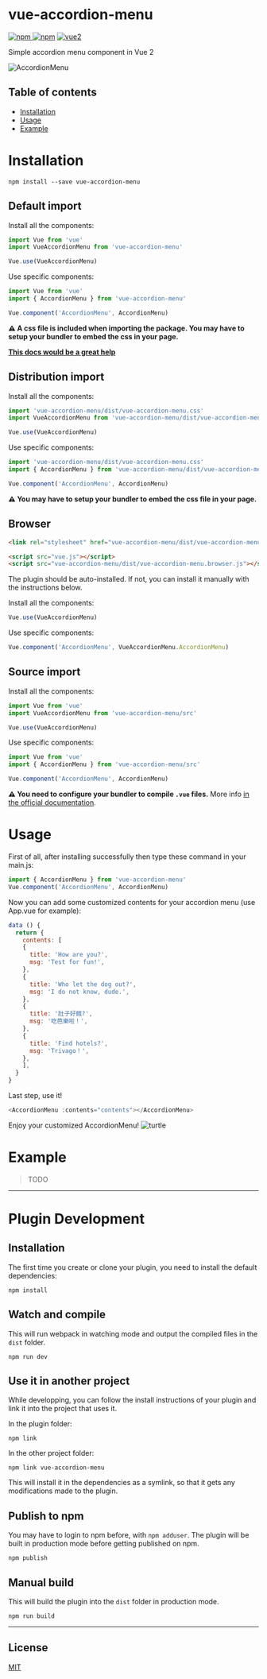 # vue-accordion-menu

[![npm](https://img.shields.io/npm/v/vue-accordion-menu.svg) ![npm](https://img.shields.io/npm/dm/vue-accordion-menu.svg)](https://www.npmjs.com/package/vue-accordion-menu)
[![vue2](https://img.shields.io/badge/vue-2.x-brightgreen.svg)](https://vuejs.org/)

Simple accordion menu component in Vue 2

![AccordionMenu](https://i.imgur.com/Cefw7Nd.gif)

## Table of contents

- [Installation](#installation)
- [Usage](#usage)
- [Example](#example)

# Installation

```
npm install --save vue-accordion-menu
```

## Default import

Install all the components:

```javascript
import Vue from 'vue'
import VueAccordionMenu from 'vue-accordion-menu'

Vue.use(VueAccordionMenu)
```

Use specific components:

```javascript
import Vue from 'vue'
import { AccordionMenu } from 'vue-accordion-menu'

Vue.component('AccordionMenu', AccordionMenu)
```

**⚠️ A css file is included when importing the package. You may have to setup your bundler to embed the css in your page.**

**[This docs would be a great help](https://webpack.github.io/docs/stylesheets.html)**

## Distribution import

Install all the components:

```javascript
import 'vue-accordion-menu/dist/vue-accordion-menu.css'
import VueAccordionMenu from 'vue-accordion-menu/dist/vue-accordion-menu.common'

Vue.use(VueAccordionMenu)
```

Use specific components:

```javascript
import 'vue-accordion-menu/dist/vue-accordion-menu.css'
import { AccordionMenu } from 'vue-accordion-menu/dist/vue-accordion-menu.common'

Vue.component('AccordionMenu', AccordionMenu)
```

**⚠️ You may have to setup your bundler to embed the css file in your page.**

## Browser

```html
<link rel="stylesheet" href="vue-accordion-menu/dist/vue-accordion-menu.css"/>

<script src="vue.js"></script>
<script src="vue-accordion-menu/dist/vue-accordion-menu.browser.js"></script>
```

The plugin should be auto-installed. If not, you can install it manually with the instructions below.

Install all the components:

```javascript
Vue.use(VueAccordionMenu)
```

Use specific components:

```javascript
Vue.component('AccordionMenu', VueAccordionMenu.AccordionMenu)
```

## Source import

Install all the components:

```javascript
import Vue from 'vue'
import VueAccordionMenu from 'vue-accordion-menu/src'

Vue.use(VueAccordionMenu)
```

Use specific components:

```javascript
import Vue from 'vue'
import { AccordionMenu } from 'vue-accordion-menu/src'

Vue.component('AccordionMenu', AccordionMenu)
```

**⚠️ You need to configure your bundler to compile `.vue` files.** More info [in the official documentation](https://vuejs.org/v2/guide/single-file-components.html).

# Usage

First of all, after installing successfully then type these command in your main.js:

```javascript
import { AccordionMenu } from 'vue-accordion-menu'
Vue.component('AccordionMenu', AccordionMenu)
```

Now you can add some customized contents for your accordion menu (use App.vue for example):

```javascript
data () {
  return {
    contents: [
    {
      title: 'How are you?',
      msg: 'Test for fun!',
    },
    {
      title: 'Who let the dog out?',
      msg: 'I do not know, dude.',
    },
    {
      title: '肚子好餓?',
      msg: '吃芭樂啦！',
    },
    {
      title: 'Find hotels?',
      msg: 'Trivago！',
    },
    ],
  }
}
```

Last step, use it!

```javascript
<AccordionMenu :contents="contents"></AccordionMenu>
```

Enjoy your customized AccordionMenu! ![turtle](http://i.imgur.com/879dfXS.gif)

# Example

> TODO

---

# Plugin Development

## Installation

The first time you create or clone your plugin, you need to install the default dependencies:

```
npm install
```

## Watch and compile

This will run webpack in watching mode and output the compiled files in the `dist` folder.

```
npm run dev
```

## Use it in another project

While developping, you can follow the install instructions of your plugin and link it into the project that uses it.

In the plugin folder:

```
npm link
```

In the other project folder:

```
npm link vue-accordion-menu
```

This will install it in the dependencies as a symlink, so that it gets any modifications made to the plugin.

## Publish to npm

You may have to login to npm before, with `npm adduser`. The plugin will be built in production mode before getting published on npm.

```
npm publish
```

## Manual build

This will build the plugin into the `dist` folder in production mode.

```
npm run build
```

---

## License

[MIT](http://opensource.org/licenses/MIT)
